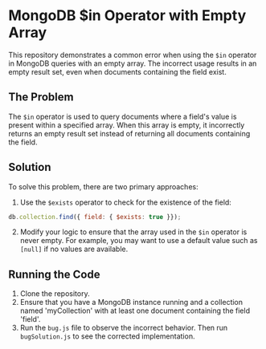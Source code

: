 # MongoDB $in Operator with Empty Array

This repository demonstrates a common error when using the `$in` operator in MongoDB queries with an empty array. The incorrect usage results in an empty result set, even when documents containing the field exist.

## The Problem

The `$in` operator is used to query documents where a field's value is present within a specified array. When this array is empty, it incorrectly returns an empty result set instead of returning all documents containing the field.

## Solution

To solve this problem, there are two primary approaches:

1. Use the `$exists` operator to check for the existence of the field:
```javascript
db.collection.find({ field: { $exists: true }});
```
2. Modify your logic to ensure that the array used in the `$in` operator is never empty.  For example, you may want to use a default value such as `[null]` if no values are available.

## Running the Code

1. Clone the repository.
2. Ensure that you have a MongoDB instance running and a collection named 'myCollection' with at least one document containing the field 'field'.
3. Run the `bug.js` file to observe the incorrect behavior. Then run `bugSolution.js` to see the corrected implementation.
